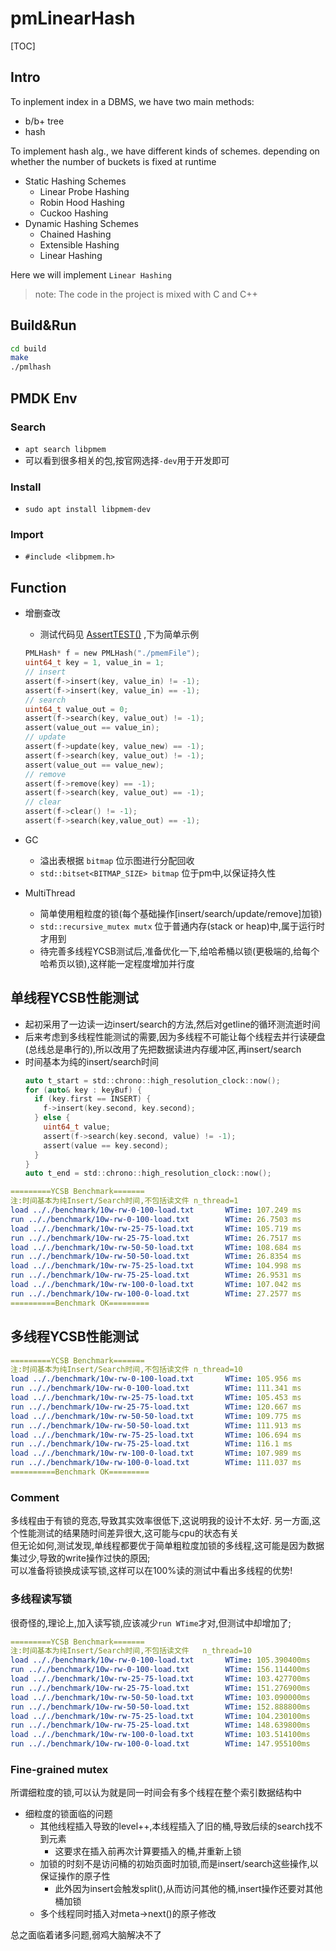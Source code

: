 
# pmLinearHash

[TOC]

## Intro
To inplement index in a DBMS, we have two main methods:
  - b/b+ tree
  - hash

To implement hash alg., we have different kinds of schemes. depending on whether the number of buckets is fixed at runtime
  - Static Hashing Schemes
    - Linear Probe Hashing
    - Robin Hood Hashing
    - Cuckoo Hashing
  - Dynamic Hashing Schemes
    - Chained Hashing
    - Extensible Hashing
    - Linear Hashing

Here we will implement `Linear Hashing`

> note: The code in the project is mixed with C and C++
## Build&Run
```bash
cd build
make
./pmlhash
```
## PMDK Env
### Search
  - `apt search libpmem`
  - 可以看到很多相关的包,按官网选择`-dev`用于开发即可
### Install
  - `sudo apt install libpmem-dev`
### Import
  - `#include <libpmem.h>`

## Function
- 增删查改
  - 测试代码见 [AssertTEST()](./util.cc#L264) ,下为简单示例
  ```c
  PMLHash* f = new PMLHash("./pmemFile");
  uint64_t key = 1, value_in = 1;
  // insert
  assert(f->insert(key, value_in) != -1);
  assert(f->insert(key, value_in) == -1);
  // search
  uint64_t value_out = 0;
  assert(f->search(key, value_out) != -1);
  assert(value_out == value_in);
  // update
  assert(f->update(key, value_new) == -1);
  assert(f->search(key, value_out) != -1);
  assert(value_out == value_new);
  // remove
  assert(f->remove(key) == -1);
  assert(f->search(key, value_out) == -1);
  // clear
  assert(f->clear() != -1);
  assert(f->search(key,value_out) == -1);
  ```

- GC
  - 溢出表根据 `bitmap` 位示图进行分配回收
  - `std::bitset<BITMAP_SIZE> bitmap` 位于pm中,以保证持久性
- MultiThread
  - 简单使用粗粒度的锁(每个基础操作[insert/search/update/remove]加锁)
  - `std::recursive_mutex mutx` 位于普通内存(stack or heap)中,属于运行时才用到
  - 待完善多线程YCSB测试后,准备优化一下,给哈希桶以锁(更极端的,给每个哈希页以锁),这样能一定程度增加并行度

## 单线程YCSB性能测试
- 起初采用了一边读一边insert/search的方法,然后对getline的循环测流逝时间
- 后来考虑到多线程性能测试的需要,因为多线程不可能让每个线程去并行读硬盘(总线总是串行的),所以改用了先把数据读进内存缓冲区,再insert/search
- 时间基本为纯的insert/search时间
  ```c
  auto t_start = std::chrono::high_resolution_clock::now();
  for (auto& key : keyBuf) {
    if (key.first == INSERT) {
      f->insert(key.second, key.second);
    } else {
      uint64_t value;
      assert(f->search(key.second, value) != -1);
      assert(value == key.second);
    }
  }
  auto t_end = std::chrono::high_resolution_clock::now();
  ```
```yaml
=========YCSB Benchmark=======
注:时间基本为纯Insert/Search时间,不包括读文件 n_thread=1
load .././benchmark/10w-rw-0-100-load.txt       WTime: 107.249 ms       OPS: 0.932422M  Delay: 1.07248 ns
run .././benchmark/10w-rw-0-100-load.txt        WTime: 26.7503 ms       OPS: 3.73831M   Delay: 0.2675 ns
load .././benchmark/10w-rw-25-75-load.txt       WTime: 105.719 ms       OPS: 0.945909M  Delay: 1.05718 ns
run .././benchmark/10w-rw-25-75-load.txt        WTime: 26.7517 ms       OPS: 3.73812M   Delay: 0.267514 ns
load .././benchmark/10w-rw-50-50-load.txt       WTime: 108.684 ms       OPS: 0.92011M   Delay: 1.08683 ns
run .././benchmark/10w-rw-50-50-load.txt        WTime: 26.8354 ms       OPS: 3.72646M   Delay: 0.268351 ns
load .././benchmark/10w-rw-75-25-load.txt       WTime: 104.998 ms       OPS: 0.95241M   Delay: 1.04997 ns
run .././benchmark/10w-rw-75-25-load.txt        WTime: 26.9531 ms       OPS: 3.71019M   Delay: 0.269528 ns
load .././benchmark/10w-rw-100-0-load.txt       WTime: 107.042 ms       OPS: 0.93422M   Delay: 1.07041 ns
run .././benchmark/10w-rw-100-0-load.txt        WTime: 27.2577 ms       OPS: 3.66872M   Delay: 0.272574 ns
==========Benchmark OK=========
```
## 多线程YCSB性能测试
```yaml
=========YCSB Benchmark=======
注:时间基本为纯Insert/Search时间,不包括读文件 n_thread=10
load .././benchmark/10w-rw-0-100-load.txt       WTime: 105.956 ms       OPS: 0.943799M  Delay: 1.05955 ns
run .././benchmark/10w-rw-0-100-load.txt        WTime: 111.341 ms       OPS: 0.898153M  Delay: 1.1134 ns
load .././benchmark/10w-rw-25-75-load.txt       WTime: 105.453 ms       OPS: 0.948298M  Delay: 1.05452 ns
run .././benchmark/10w-rw-25-75-load.txt        WTime: 120.667 ms       OPS: 0.828738M  Delay: 1.20665 ns
load .././benchmark/10w-rw-50-50-load.txt       WTime: 109.775 ms       OPS: 0.910967M  Delay: 1.09773 ns
run .././benchmark/10w-rw-50-50-load.txt        WTime: 111.913 ms       OPS: 0.893561M  Delay: 1.11912 ns
load .././benchmark/10w-rw-75-25-load.txt       WTime: 106.694 ms       OPS: 0.937266M  Delay: 1.06693 ns
run .././benchmark/10w-rw-75-25-load.txt        WTime: 116.1 ms         OPS: 0.861331M  Delay: 1.16099 ns
load .././benchmark/10w-rw-100-0-load.txt       WTime: 107.989 ms       OPS: 0.926033M  Delay: 1.07988 ns
run .././benchmark/10w-rw-100-0-load.txt        WTime: 111.037 ms       OPS: 0.900613M  Delay: 1.11035 ns
==========Benchmark OK=========
```
### Comment
多线程由于有锁的竞态,导致其实效率很低下,这说明我的设计不太好. 另一方面,这个性能测试的结果随时间差异很大,这可能与cpu的状态有关  
但无论如何,测试发现,单线程都要优于简单粗粒度加锁的多线程,这可能是因为数据集过少,导致的write操作过快的原因;  
可以准备将锁换成读写锁,这样可以在100%读的测试中看出多线程的优势!


### 多线程读写锁
很奇怪的,理论上,加入读写锁,应该减少`run WTime`才对,但测试中却增加了;
```yaml
=========YCSB Benchmark=======
注:时间基本为纯Insert/Search时间,不包括读文件   n_thread=10
load .././benchmark/10w-rw-0-100-load.txt       WTime: 105.390400ms     OPS: 0.948863M  Delay: 1.053893ns
run .././benchmark/10w-rw-0-100-load.txt        WTime: 156.114400ms     OPS: 0.640562M  Delay: 1.561128ns
load .././benchmark/10w-rw-25-75-load.txt       WTime: 103.427700ms     OPS: 0.966869M  Delay: 1.034267ns
run .././benchmark/10w-rw-25-75-load.txt        WTime: 151.276900ms     OPS: 0.661046M  Delay: 1.512754ns
load .././benchmark/10w-rw-50-50-load.txt       WTime: 103.090000ms     OPS: 0.970036M  Delay: 1.030890ns
run .././benchmark/10w-rw-50-50-load.txt        WTime: 152.888800ms     OPS: 0.654077M  Delay: 1.528873ns
load .././benchmark/10w-rw-75-25-load.txt       WTime: 104.230100ms     OPS: 0.959425M  Delay: 1.042291ns
run .././benchmark/10w-rw-75-25-load.txt        WTime: 148.639800ms     OPS: 0.672774M  Delay: 1.486383ns
load .././benchmark/10w-rw-100-0-load.txt       WTime: 103.514100ms     OPS: 0.966062M  Delay: 1.035131ns
run .././benchmark/10w-rw-100-0-load.txt        WTime: 147.955100ms     OPS: 0.675887M  Delay: 1.479536ns
```

### Fine-grained mutex
所谓细粒度的锁,可以认为就是同一时间会有多个线程在整个索引数据结构中
- 细粒度的锁面临的问题
  - 其他线程插入导致的level++,本线程插入了旧的桶,导致后续的search找不到元素
    - 这要求在插入前再次计算要插入的桶,并重新上锁
  - 加锁的时刻不是访问桶的初始页面时加锁,而是insert/search这些操作,以保证操作的原子性
    - 此外因为insert会触发split(),从而访问其他的桶,insert操作还要对其他桶加锁
  - 多个线程同时插入对meta->next()的原子修改

总之面临着诸多问题,弱鸡大脑解决不了